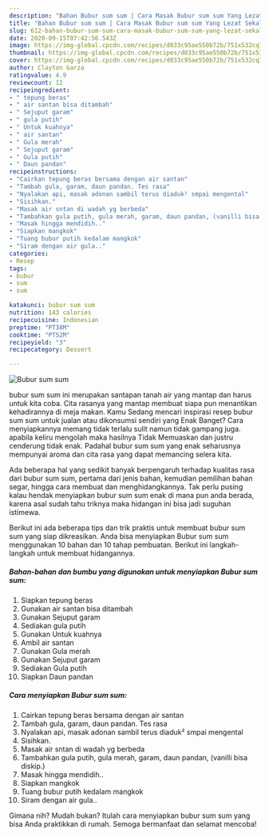 ```yaml
---
description: "Bahan Bubur sum sum | Cara Masak Bubur sum sum Yang Lezat Sekali"
title: "Bahan Bubur sum sum | Cara Masak Bubur sum sum Yang Lezat Sekali"
slug: 612-bahan-bubur-sum-sum-cara-masak-bubur-sum-sum-yang-lezat-sekali
date: 2020-09-15T07:42:56.543Z
image: https://img-global.cpcdn.com/recipes/d033c95ae550b72b/751x532cq70/bubur-sum-sum-foto-resep-utama.jpg
thumbnail: https://img-global.cpcdn.com/recipes/d033c95ae550b72b/751x532cq70/bubur-sum-sum-foto-resep-utama.jpg
cover: https://img-global.cpcdn.com/recipes/d033c95ae550b72b/751x532cq70/bubur-sum-sum-foto-resep-utama.jpg
author: Clayton Garza
ratingvalue: 4.9
reviewcount: 12
recipeingredient:
- " tepung beras"
- " air santan bisa ditambah"
- " Sejuput garam"
- " gula putih"
- " Untuk kuahnya"
- " air santan"
- " Gula merah"
- " Sejuput garam"
- " Gula putih"
- " Daun pandan"
recipeinstructions:
- "Cairkan tepung beras bersama dengan air santan"
- "Tambah gula, garam, daun pandan. Tes rasa"
- "Nyalakan api, masak adonan sambil terus diaduk² smpai mengental"
- "Sisihkan."
- "Masak air sntan di wadah yg berbeda"
- "Tambahkan gula putih, gula merah, garam, daun pandan, (vanilli bisa diskip.)"
- "Masak hingga mendidih.."
- "Siapkan mangkok"
- "Tuang bubur putih kedalam mangkok"
- "Siram dengan air gula.."
categories:
- Resep
tags:
- bubur
- sum
- sum

katakunci: bubur sum sum 
nutrition: 143 calories
recipecuisine: Indonesian
preptime: "PT38M"
cooktime: "PT52M"
recipeyield: "3"
recipecategory: Dessert

---
```



![Bubur sum sum](https://img-global.cpcdn.com/recipes/d033c95ae550b72b/751x532cq70/bubur-sum-sum-foto-resep-utama.jpg)


bubur sum sum ini merupakan santapan tanah air yang mantap dan harus untuk kita coba. Cita rasanya yang mantap membuat siapa pun menantikan kehadirannya di meja makan.
Kamu Sedang mencari inspirasi resep bubur sum sum untuk jualan atau dikonsumsi sendiri yang Enak Banget? Cara menyiapkannya memang tidak terlalu sulit namun tidak gampang juga. apabila keliru mengolah maka hasilnya Tidak Memuaskan dan justru cenderung tidak enak. Padahal bubur sum sum yang enak seharusnya mempunyai aroma dan cita rasa yang dapat memancing selera kita.

Ada beberapa hal yang sedikit banyak berpengaruh terhadap kualitas rasa dari bubur sum sum, pertama dari jenis bahan, kemudian pemilihan bahan segar, hingga cara membuat dan menghidangkannya. Tak perlu pusing kalau hendak menyiapkan bubur sum sum enak di mana pun anda berada, karena asal sudah tahu triknya maka hidangan ini bisa jadi suguhan istimewa.




Berikut ini ada beberapa tips dan trik praktis untuk membuat bubur sum sum yang siap dikreasikan. Anda bisa menyiapkan Bubur sum sum menggunakan 10 bahan dan 10 tahap pembuatan. Berikut ini langkah-langkah untuk membuat hidangannya.

<!--inarticleads1-->

##### Bahan-bahan dan bumbu yang digunakan untuk menyiapkan Bubur sum sum:

1. Siapkan  tepung beras
1. Gunakan  air santan bisa ditambah
1. Gunakan  Sejuput garam
1. Sediakan  gula putih
1. Gunakan  Untuk kuahnya
1. Ambil  air santan
1. Gunakan  Gula merah
1. Gunakan  Sejuput garam
1. Sediakan  Gula putih
1. Siapkan  Daun pandan




<!--inarticleads2-->

##### Cara menyiapkan Bubur sum sum:

1. Cairkan tepung beras bersama dengan air santan
1. Tambah gula, garam, daun pandan. Tes rasa
1. Nyalakan api, masak adonan sambil terus diaduk² smpai mengental
1. Sisihkan.
1. Masak air sntan di wadah yg berbeda
1. Tambahkan gula putih, gula merah, garam, daun pandan, (vanilli bisa diskip.)
1. Masak hingga mendidih..
1. Siapkan mangkok
1. Tuang bubur putih kedalam mangkok
1. Siram dengan air gula..




Gimana nih? Mudah bukan? Itulah cara menyiapkan bubur sum sum yang bisa Anda praktikkan di rumah. Semoga bermanfaat dan selamat mencoba!
